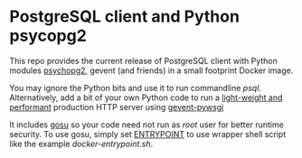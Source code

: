 # PostgreSQL client and Python psycopg2

This repo provides the current release of PostgreSQL client with Python modules [psychopg2](http://initd.org/psycopg/), gevent (and friends) in a small footprint Docker image.

You may ignore the Python bits and use it to run commandline *psql*. Alternatively, add a bit of your own Python code to run a [light-weight and performant](http://www.gevent.org/) production HTTP server using [gevent-pywsgi](http://www.gevent.org/gevent.pywsgi.html)

It includes [gosu](https://github.com/tianon/gosu) so your code need not run as *root* user for better runtime security. To use gosu, simply set [ENTRYPOINT](https://docs.docker.com/engine/reference/builder/#entrypoint) to use wrapper shell script like the example *docker-entrypoint.sh*.
